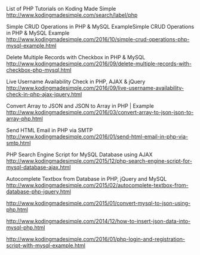 List of PHP Tutorials on Koding Made Simple
  http://www.kodingmadesimple.com/search/label/php
  
Simple CRUD Operations in PHP & MySQL ExampleSimple CRUD Operations in PHP & MySQL Example
  http://www.kodingmadesimple.com/2016/10/simple-crud-operations-php-mysql-example.html
  
Delete Multiple Records with Checkbox in PHP & MySQL
  http://www.kodingmadesimple.com/2016/09/delete-multiple-records-with-checkbox-php-mysql.html
  
Live Username Availability Check in PHP, AJAX & jQuery
  http://www.kodingmadesimple.com/2016/09/live-username-availability-check-in-php-ajax-jquery.html
  
Convert Array to JSON and JSON to Array in PHP | Example
  http://www.kodingmadesimple.com/2016/03/convert-array-to-json-json-to-array-php.html
  
Send HTML Email in PHP via SMTP
  http://www.kodingmadesimple.com/2016/01/send-html-email-in-php-via-smtp.html
  
PHP Search Engine Script for MySQL Database using AJAX
http://www.kodingmadesimple.com/2015/12/php-search-engine-script-for-mysql-database-ajax.html

Autocomplete Textbox from Database in PHP, jQuery and MySQL
http://www.kodingmadesimple.com/2015/02/autocomplete-textbox-from-database-php-jquery.html

http://www.kodingmadesimple.com/2015/01/convert-mysql-to-json-using-php.html

http://www.kodingmadesimple.com/2014/12/how-to-insert-json-data-into-mysql-php.html

http://www.kodingmadesimple.com/2016/01/php-login-and-registration-script-with-mysql-example.html
